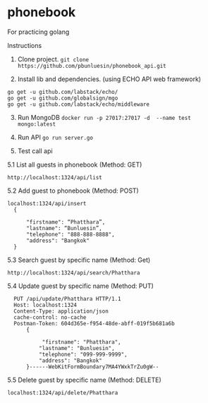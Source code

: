 # phonebook
For practicing golang

Instructions

1. Clone project.
  ```git clone https://github.com/pbunluesin/phonebook_api.git```

2. Install lib and dependencies. (using ECHO API web framework)
```
go get -u github.com/labstack/echo/
go get -u github.com/globalsign/mgo
go get -u github.com/labstack/echo/middleware
```

3. Run MongoDB
  ```docker run -p 27017:27017 -d  --name test mongo:latest```

4. Run API
```go run server.go```

5. Test call api

5.1 List all guests in phonebook (Method: GET)
  
    http://localhost:1324/api/list

5.2 Add guest to phonebook (Method: POST)
    
    localhost:1324/api/insert
      {

          "firstname": “Phatthara”,
          "lastname": “Bunluesin”,
          "telephone": "888-888-8888",
          "address": "Bangkok"
      }


5.3 Search guest by specific name (Method: Get)

    http://localhost:1324/api/search/Phatthara

5.4 Update guest by specific name (Method: PUT)
```
  PUT /api/update/Phatthara HTTP/1.1
  Host: localhost:1324
  Content-Type: application/json
  cache-control: no-cache
  Postman-Token: 604d365e-f954-48de-abff-019f5b681a6b
      {

           "firstname": "Phatthara",
          "lastname": "Bunluesin",
          "telephone": "099-999-9999",
          "address": "Bangkok"
      }------WebKitFormBoundary7MA4YWxkTrZu0gW--
```
5.5 Delete guest by specific name (Method: DELETE)
  
    localhost:1324/api/delete/Phatthara

